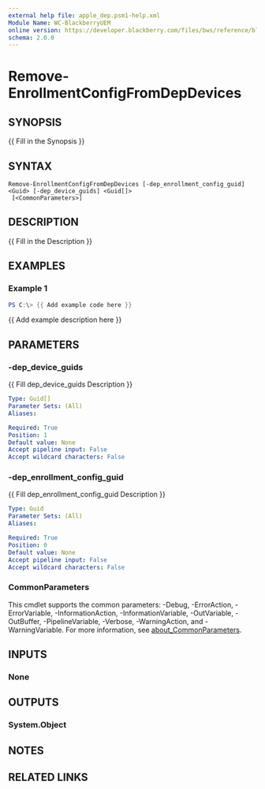 ```yaml
---
external help file: apple_dep.psm1-help.xml
Module Name: WC-BlackberryUEM
online version: https://developer.blackberry.com/files/bws/reference/blackberry_uem_12_18_rest/resource_Users.html#resource_Users_sendUserDeviceCommand_POST
schema: 2.0.0
---
```


# Remove-EnrollmentConfigFromDepDevices

## SYNOPSIS
{{ Fill in the Synopsis }}

## SYNTAX

```
Remove-EnrollmentConfigFromDepDevices [-dep_enrollment_config_guid] <Guid> [-dep_device_guids] <Guid[]>
 [<CommonParameters>]
```

## DESCRIPTION
{{ Fill in the Description }}

## EXAMPLES

### Example 1
```powershell
PS C:\> {{ Add example code here }}
```

{{ Add example description here }}

## PARAMETERS

### -dep_device_guids
{{ Fill dep_device_guids Description }}

```yaml
Type: Guid[]
Parameter Sets: (All)
Aliases:

Required: True
Position: 1
Default value: None
Accept pipeline input: False
Accept wildcard characters: False
```

### -dep_enrollment_config_guid
{{ Fill dep_enrollment_config_guid Description }}

```yaml
Type: Guid
Parameter Sets: (All)
Aliases:

Required: True
Position: 0
Default value: None
Accept pipeline input: False
Accept wildcard characters: False
```

### CommonParameters
This cmdlet supports the common parameters: -Debug, -ErrorAction, -ErrorVariable, -InformationAction, -InformationVariable, -OutVariable, -OutBuffer, -PipelineVariable, -Verbose, -WarningAction, and -WarningVariable. For more information, see [about_CommonParameters](http://go.microsoft.com/fwlink/?LinkID=113216).

## INPUTS

### None

## OUTPUTS

### System.Object
## NOTES

## RELATED LINKS

